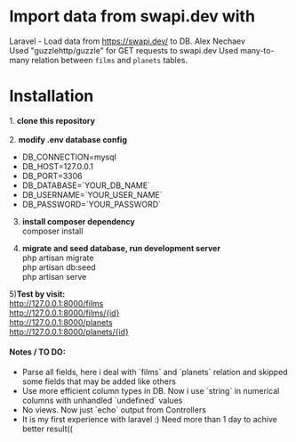 # Import data from swapi.dev with
Laravel - Load data from https://swapi.dev/ to DB.  Alex Nechaev <br>
Used "guzzlehttp/guzzle" for GET requests to swapi.dev
Used many-to-many relation between `films` and `planets` tables.

<h1>Installation</h1>
1. <b>clone this repository</b> <br><br>
2. <b>modify .env database config</b>
<ul>
  <li>DB_CONNECTION=mysql</li>
  <li>DB_HOST=127.0.0.1</li>
  <li>DB_PORT=3306</li>
  <li>DB_DATABASE=`YOUR_DB_NAME`</li>
  <li>DB_USERNAME=`YOUR_USER_NAME`</li>
  <li>DB_PASSWORD=`YOUR_PASSWORD`</li>
</ul>

3) <b>install composer dependency</b><br>
composer install

4) <b>migrate and seed database, run development server</b>  <br>
php artisan migrate <br>
php artisan db:seed <br>
php artisan serve <br>

5)<b>Test by visit:</b> <br>
http://127.0.0.1:8000/films  <br>
http://127.0.0.1:8000/films/{id}  <br>
http://127.0.0.1:8000/planets  <br>
http://127.0.0.1:8000/planets/{id}  <br>


<h4>Notes / TO DO:</h4>
<ul>
  <li>Parse all fields, here i deal with `films` and `planets` relation and skipped some fields that may be added like others</li>
  <li>Use more efficient column types in DB. Now i use `string` in numerical columns with unhandled `undefined` values</li>
  <li>No views. Now just `echo` output from Controllers</li>
  <li>It is my first experience with laravel :) Need more than 1 day to achive better result((</li>
</ul>

 




